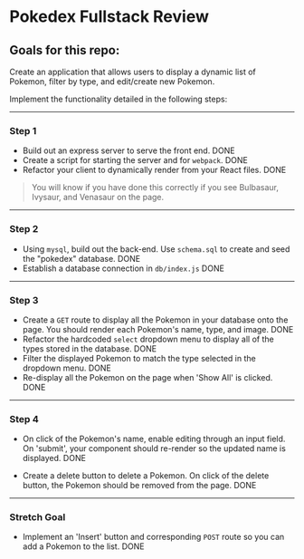 #  Pokedex Fullstack Review

##  Goals for this repo:

Create an application that allows users to display a dynamic list of Pokemon, filter by type, and edit/create new Pokemon.

Implement the functionality detailed in the following steps:

----

###  Step 1

- Build out an express server to serve the front end.
    DONE
- Create a script for starting the server and for `webpack`.
    DONE
- Refactor your client to dynamically render from your React files.
    DONE

> You will know if you have done this correctly if you see Bulbasaur, Ivysaur, and Venasaur on the page.

----

###  Step 2

- Using `mysql`, build out the back-end. Use `schema.sql` to create and seed the "pokedex" database.
  DONE
- Establish a database connection in `db/index.js`
  DONE

----

###  Step 3

- Create a `GET` route to display all the Pokemon in your database onto the page. You should render each Pokemon's name, type, and image.
  DONE
- Refactor the hardcoded `select` dropdown menu to display all of the types stored in the database.
  DONE
- Filter the displayed Pokemon to match the type selected in the dropdown menu.
  DONE
- Re-display all the Pokemon on the page when 'Show All' is clicked.
  DONE

----

###  Step 4

- On click of the Pokemon's name, enable editing through an input field. On 'submit', your component should re-render so the updated name is displayed.
  DONE

- Create a delete button to delete a Pokemon. On click of the delete button, the Pokemon should be removed from the page.
  DONE

----

###  Stretch Goal

- Implement an 'Insert' button and corresponding `POST` route so you can add a Pokemon to the list. DONE